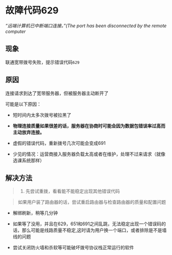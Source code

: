 # 故障代码629
*“远端计算机已中断端口连接。”(The port has been disconnected by the remote computer*
## 现象
联通宽带拨号失败，提示错误代码`629`
## 原因
连接请求到达了宽带服务器，但被服务器主动断开了

可能是以下原因：

- 短时间内太多次拨号被拉黑了

- **物理连接质量如果很差的话，服务器在协商时可能会因为数据包错误率过高而主动放弃连接。**

- 虚假的错误代码，重新拨号几次可能会变成691

- 少见的情况：运营商接入服务器负载太高或者在维护，处理不过来请求（就像选课系统那样）

## 解决方法

> 1. 先尝试重拨，看看能不能稳定出现其他错误代码

> 如果用户装了路由器的话，尝试重启路由器与检查路由器的质量和配置问题

- 解绑刷新，稍等几分钟

- 如果等了没用，并且在629，651和691之间乱跳，无法稳定出现一个错误码的话，那么可能是线路质量不稳定,这时请为用户换一个端口，或者排除是不是墙线的问题

- 尝试关闭防火墙和杀软等可能破坏拨号协议栈正常运行的软件
